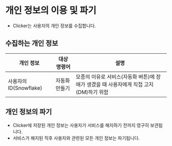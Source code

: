 # 개인 정보의 이용 및 파기
- Clicker는 사용자의 개인 정보를 수집합니다.
## 수집하는 개인 정보
|개인 정보|대상 명령어|설명|
|-----|-----|-----|
|사용자의 ID(Snowflake)|자동화 만들기|모종의 이유로 서비스(자동화 버튼)에 장애가 생겼을 때 사용자에게 직접 고지(DM)하기 위함|
## 개인 정보의 파기
- Clicker에 저장된 개인 정보는 사용자가 서비스를 해지하기 전까지 영구히 보관됩니다.
- 서비스가 해지된 직후 사용자와 관련된 모든 개인 정보는 파기됩니다.
